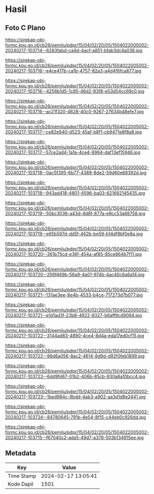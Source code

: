 # Hasil

## Foto C Plano

https://sirekap-obj-formc.kpu.go.id/cb26/pemilu/pdpr/15/04/02/20/05/1504022005002-20240217-103714--6283fabd-ca4d-4acf-a851-bfab3dc4a036.jpg

https://sirekap-obj-formc.kpu.go.id/cb26/pemilu/pdpr/15/04/02/20/05/1504022005002-20240217-103716--e4ce417b-ca1b-4757-82a3-a4d4f6fca877.jpg

https://sirekap-obj-formc.kpu.go.id/cb26/pemilu/pdpr/15/04/02/20/05/1504022005002-20240217-103716--4256b1d5-1c85-46d2-83f8-e53d54cc69c0.jpg

https://sirekap-obj-formc.kpu.go.id/cb26/pemilu/pdpr/15/04/02/20/05/1504022005002-20240217-103716--ac21f320-4628-40c0-9267-27634b48efe7.jpg

https://sirekap-obj-formc.kpu.go.id/cb26/pemilu/pdpr/15/04/02/20/05/1504022005002-20240217-103717--ce82e640-d523-45af-b8f1-cb9471e8f8a8.jpg

https://sirekap-obj-formc.kpu.go.id/cb26/pemilu/pdpr/15/04/02/20/05/1504022005002-20240217-103717--57ce2ad4-1a1a-4ce4-8964-daf13ef15946.jpg

https://sirekap-obj-formc.kpu.go.id/cb26/pemilu/pdpr/15/04/02/20/05/1504022005002-20240217-103718--0ac5f395-6b77-4388-8de2-59d60e68392d.jpg

https://sirekap-obj-formc.kpu.go.id/cb26/pemilu/pdpr/15/04/02/20/05/1504022005002-20240217-103718--943ad418-4801-4596-ba03-621692145435.jpg

https://sirekap-obj-formc.kpu.go.id/cb26/pemilu/pdpr/15/04/02/20/05/1504022005002-20240217-103719--50bc3036-a43d-4d8f-877a-e9cc53a68758.jpg

https://sirekap-obj-formc.kpu.go.id/cb26/pemilu/pdpr/15/04/02/20/05/1504022005002-20240217-103719--e65b597d-dd5f-462b-be59-b14df8bf0e8a.jpg

https://sirekap-obj-formc.kpu.go.id/cb26/pemilu/pdpr/15/04/02/20/05/1504022005002-20240217-103720--361b75cd-e36f-454a-af85-85ce864b7f11.jpg

https://sirekap-obj-formc.kpu.go.id/cb26/pemilu/pdpr/15/04/02/20/05/1504022005002-20240217-103720--256f469b-56a9-4a01-974b-4ac40c6a6a14.jpg

https://sirekap-obj-formc.kpu.go.id/cb26/pemilu/pdpr/15/04/02/20/05/1504022005002-20240217-103721--131ae3ee-8e4b-4533-b4ce-717273d7b077.jpg

https://sirekap-obj-formc.kpu.go.id/cb26/pemilu/pdpr/15/04/02/20/05/1504022005002-20240217-103721--e1d1ad3f-23b8-4922-8327-b6aff9cd9084.jpg

https://sirekap-obj-formc.kpu.go.id/cb26/pemilu/pdpr/15/04/02/20/05/1504022005002-20240217-103722--3144ad83-4890-4ce4-8d4a-eda17ed0cf15.jpg

https://sirekap-obj-formc.kpu.go.id/cb26/pemilu/pdpr/15/04/02/20/05/1504022005002-20240217-103722--98d6a056-8ac2-4614-8d9d-d92f0feb1899.jpg

https://sirekap-obj-formc.kpu.go.id/cb26/pemilu/pdpr/15/04/02/20/05/1504022005002-20240217-103723--6dd9fd67-01b2-406b-85cb-930a8a10bcc4.jpg

https://sirekap-obj-formc.kpu.go.id/cb26/pemilu/pdpr/15/04/02/20/05/1504022005002-20240217-103723--1bed984c-9bdd-4ab3-a902-aa3d1d8e2441.jpg

https://sirekap-obj-formc.kpu.go.id/cb26/pemilu/pdpr/15/04/02/20/05/1504022005002-20240217-103724--84780645-791b-4e54-8f15-c44eb0c926dd.jpg

https://sirekap-obj-formc.kpu.go.id/cb26/pemilu/pdpr/15/04/02/20/05/1504022005002-20240217-103715--f67040c2-ada5-49d7-a378-503b134915ee.jpg


## Metadata

| Key        | Value               |
| ---------- | ------------------- |
| Time Stamp | 2024-02-17 13:05:41 |
| Kode Dapil | 1501                |



